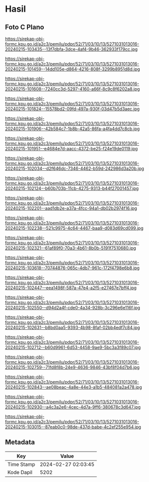 # Hasil

## Foto C Plano

https://sirekap-obj-formc.kpu.go.id/a2c3/pemilu/pdpr/52/71/03/10/13/5271031013016-20240215-103435--13f7dbfa-3dce-4af4-9b46-362933f179cc.jpg

https://sirekap-obj-formc.kpu.go.id/a2c3/pemilu/pdpr/52/71/03/10/13/5271031013016-20240215-101459--14dd105e-d864-4216-808f-3299b8951d8d.jpg

https://sirekap-obj-formc.kpu.go.id/a2c3/pemilu/pdpr/52/71/03/10/13/5271031013016-20240215-101608--7240cc3d-5297-4160-a66f-8c9c8f6202a8.jpg

https://sirekap-obj-formc.kpu.go.id/a2c3/pemilu/pdpr/52/71/03/10/13/5271031013016-20240215-101824--15578bd2-09fd-497a-930f-03d47b5d3aec.jpg

https://sirekap-obj-formc.kpu.go.id/a2c3/pemilu/pdpr/52/71/03/10/13/5271031013016-20240215-101906--42b584c7-1b8b-42a5-86fa-a4fa4dd7c8cb.jpg

https://sirekap-obj-formc.kpu.go.id/a2c3/pemilu/pdpr/52/71/03/10/13/5271031013016-20240215-101951--e4684e7d-aacc-4372-be25-f24e19de0119.jpg

https://sirekap-obj-formc.kpu.go.id/a2c3/pemilu/pdpr/52/71/03/10/13/5271031013016-20240215-102034--d2f646dc-7346-4462-b59d-242986d3a20b.jpg

https://sirekap-obj-formc.kpu.go.id/a2c3/pemilu/pdpr/52/71/03/10/13/5271031013016-20240215-102124--b60b703b-11cb-4275-9313-b44f27001457.jpg

https://sirekap-obj-formc.kpu.go.id/a2c3/pemilu/pdpr/52/71/03/10/13/5271031013016-20240215-102201--aad1db2e-a37a-4fcc-94a1-db02b2974f16.jpg

https://sirekap-obj-formc.kpu.go.id/a2c3/pemilu/pdpr/52/71/03/10/13/5271031013016-20240215-102238--521c9975-4c64-4467-baa9-d083d69cd099.jpg

https://sirekap-obj-formc.kpu.go.id/a2c3/pemilu/pdpr/52/71/03/10/13/5271031013016-20240215-102321--61af89f0-70a3-4b61-8b0b-5191f7510680.jpg

https://sirekap-obj-formc.kpu.go.id/a2c3/pemilu/pdpr/52/71/03/10/13/5271031013016-20240215-103618--70744876-065c-4db7-961c-172f4798e6b8.jpg

https://sirekap-obj-formc.kpu.go.id/a2c3/pemilu/pdpr/52/71/03/10/13/5271031013016-20240215-102447--eea1498f-587a-47e4-a2f5-e27467e7bff4.jpg

https://sirekap-obj-formc.kpu.go.id/a2c3/pemilu/pdpr/52/71/03/10/13/5271031013016-20240215-102550--d94d2a4f-cde0-4a34-928b-3c296e6e116f.jpg

https://sirekap-obj-formc.kpu.go.id/a2c3/pemilu/pdpr/52/71/03/10/13/5271031013016-20240215-102631--b8bd0aa5-9393-4b98-8faf-02bb4edf7c84.jpg

https://sirekap-obj-formc.kpu.go.id/a2c3/pemilu/pdpr/52/71/03/10/13/5271031013016-20240215-102712--b60d9961-6d53-4458-9ae9-5bc3a3f89c07.jpg

https://sirekap-obj-formc.kpu.go.id/a2c3/pemilu/pdpr/52/71/03/10/13/5271031013016-20240215-102759--71fd8f8b-24e9-4636-9846-43bf8f04d7b6.jpg

https://sirekap-obj-formc.kpu.go.id/a2c3/pemilu/pdpr/52/71/03/10/13/5271031013016-20240215-102843--ae08beac-4a8e-44e3-a1b5-484081a2a478.jpg

https://sirekap-obj-formc.kpu.go.id/a2c3/pemilu/pdpr/52/71/03/10/13/5271031013016-20240215-102930--a4c3a2e6-4cec-4d7a-9ff6-380678c3d647.jpg

https://sirekap-obj-formc.kpu.go.id/a2c3/pemilu/pdpr/52/71/03/10/13/5271031013016-20240215-103015--87eab0c0-98de-437d-babe-4c2ef255e954.jpg


## Metadata

| Key        | Value               |
| ---------- | ------------------- |
| Time Stamp | 2024-02-27 02:03:45 |
| Kode Dapil | 5202                |



